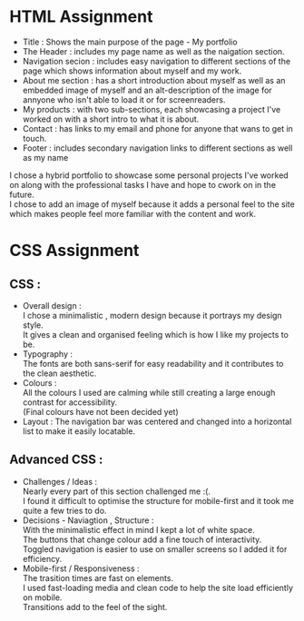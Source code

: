 # HTML Assignment 
* Title : Shows the main purpose of the page - My portfolio <br>
* The Header : includes my page name as well as the naigation section.<br>
* Navigation secion : includes easy navigation to different sections of the page which shows information about myself and my work.<br>
* About me section : has a short introduction about myself as well as an embedded image of myself and an alt-description of the image for annyone who isn't able to load it or for screenreaders.<br>
* My products : with two sub-sections, each showcasing a project I've worked on with a short intro to what it is about.<br>
* Contact : has links to my email and phone for anyone that wans to get in touch.<br>
* Footer : includes secondary navigation links to different sections as well as my name <br>

I chose a hybrid portfolio to showcase some personal projects I've worked on along with the professional tasks I have and hope to cwork on in the future.<br>
I chose to add an image of myself because it adds a personal feel to the site which makes people feel more familiar with the content and work.<br>

# CSS Assignment 
## CSS : <br>
* Overall design : <br>
  I chose a minimalistic , modern design because it portrays my design style. <br>
  It gives a clean and organised feeling which is how I like my projects to be.<br>
* Typography : <br>
  The fonts are both sans-serif for easy readability and it contributes to the clean aesthetic.<br>
* Colours : <br>
  All the colours I used are calming while still creating a large enough contrast for accessibility. <br>
  (Final colours have not been decided yet)
* Layout : 
  The navigation bar was centered and changed into a horizontal list to make it easily locatable. <br>
  
## Advanced CSS : <br>  
* Challenges / Ideas : <br>
  Nearly every part of this section challenged me :(. <br>
  I found it difficult to optimise the structure for mobile-first and it took me quite a few tries to do. <br>
* Decisions - Naviagtion , Structure : <br>
  With the minimalistic effect in mind I kept a lot of white space. <br>
  The buttons that change colour add a fine touch of interactivity. <br>
  Toggled navigation is easier to use on smaller screens so I added it for efficiency. <br>
* Mobile-first / Responsiveness : <br>
  The trasition times are fast on elements. <br>
  I used fast-loading media and clean code to help the site load efficiently on mobile. <br>
  Transitions add to the feel of the sight. <br>
  
